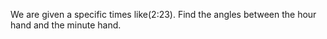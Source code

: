 We are given a specific times like(2:23). Find the angles between the hour hand and the minute hand. 
